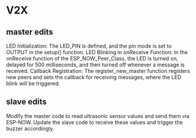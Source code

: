 # V2X
## master edits
LED Initialization: The LED_PIN is defined, and the pin mode is set to OUTPUT in the setup() function.
LED Blinking in onReceive Function: In the onReceive function of the ESP_NOW_Peer_Class, the LED is turned on, delayed for 500 milliseconds, and then turned off whenever a message is received.
Callback Registration: The register_new_master function registers new peers and sets the callback for receiving messages, where the LED blink will be triggered.
## slave edits
Modify the master code to read ultrasonic sensor values and send them via ESP-NOW.
Update the slave code to receive these values and trigger the buzzer accordingly.

